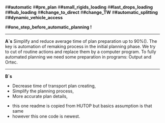 #**#automatic**
#**#pre_plan**
#**#small_rigids_loading**
#**#last_drops_loading**
#**#hub_loading**
#**#change_to_direct**
#**#change_TW**
#**#automatic_splitting**
#**#dynamic_vehicle_access**

#**#one_step_before_automatic_planning !**
_____
**A`s**
Simplify and reduce average time of plan preparation up to 90%().
The key is automation of remaking process in the initial planning phase. We try to cut of routine actions and replace them by a computer program. To fully automated planning we need some preparation in programs: Output and Ortec.

______
**B`s**

- Decrease time of transport plan creating,
- Simplify the planning process,
- More accurate plan details,



* this one readme is copied from HUTOP but basics assumption is that same
* however this one code is newest.